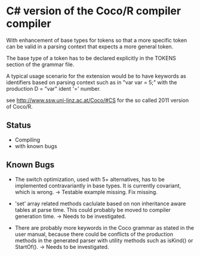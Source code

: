# C# version of the Coco/R compiler compiler

With enhancement of base types for tokens so that
a more specific token can be valid in a parsing
context that expects a more general token.

The base type of a token has to be declared explicitly
in the TOKENS section of the grammar file.

A typical usage scenario for the extension
would be to have keywords as identifiers 
based on parsing context such as in "var var = 5;"
with the production D = "var" ident '=' number. 

see http://www.ssw.uni-linz.ac.at/Coco/#CS for the
so called 2011 version of Coco/R.

## Status

* Compiling
* with known bugs

## Known Bugs

* The switch optimization, used with 5+ alternatives, 
  has to be implemented contravariantly in base types. 
  It is currently covariant, which is wrong.
  -> Testable example missing. Fix missing.

* 'set' array related methods caclulate based on
  non inheritance aware tables at parse time.
  This could probably be moved to compiler
  generation time.
  -> Needs to be investigated.

* There are probably more keywords in the Coco grammar
  as stated in the user manual, because there could
  be conflicts of the production methods in the generated
  parser with utility methods such as isKind() or 
  StartOf(). 
  -> Needs to be investigated.